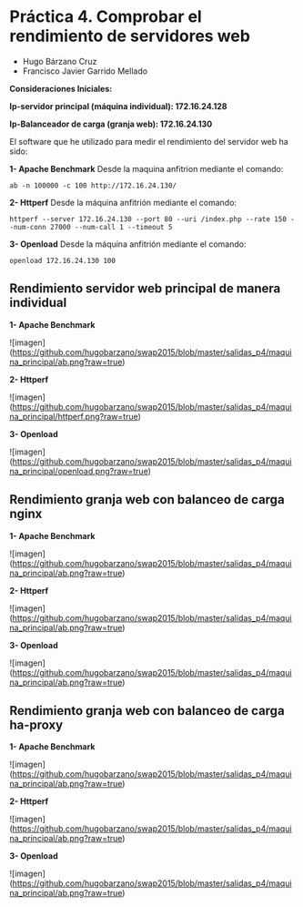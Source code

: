 # Práctica 4. Comprobar el rendimiento de servidores web

- Hugo Bárzano Cruz
- Francisco Javier Garrido Mellado

**Consideraciones Iniciales:** 

**Ip-servidor principal (máquina individual): 172.16.24.128**

**Ip-Balanceador de carga (granja web): 172.16.24.130**

El software que he utilizado para medir el rendimiento del servidor web ha sido:

**1- Apache Benchmark** Desde la maquina anfitrion mediante el comando:

	ab -n 100000 -c 100 http://172.16.24.130/

**2- Httperf** Desde la máquina anfitrión mediante el comando:

	httperf --server 172.16.24.130 --port 80 --uri /index.php --rate 150 --num-conn 27000 --num-call 1 --timeout 5

**3- Openload** Desde la máquina anfitrión mediante el comando:

	openload 172.16.24.130 100


## Rendimiento servidor web principal de manera individual 
 

**1- Apache Benchmark** 

![imagen] (https://github.com/hugobarzano/swap2015/blob/master/salidas_p4/maquina_principal/ab.png?raw=true)

**2- Httperf**

![imagen] (https://github.com/hugobarzano/swap2015/blob/master/salidas_p4/maquina_principal/httperf.png?raw=true)	

**3- Openload**

![imagen] (https://github.com/hugobarzano/swap2015/blob/master/salidas_p4/maquina_principal/openload.png?raw=true)	


## Rendimiento granja web con balanceo de carga nginx

**1- Apache Benchmark** 

![imagen] (https://github.com/hugobarzano/swap2015/blob/master/salidas_p4/maquina_principal/ab.png?raw=true)

**2- Httperf** 

![imagen] (https://github.com/hugobarzano/swap2015/blob/master/salidas_p4/maquina_principal/ab.png?raw=true)

**3- Openload**

![imagen] (https://github.com/hugobarzano/swap2015/blob/master/salidas_p4/maquina_principal/ab.png?raw=true)

## Rendimiento granja web con balanceo de carga ha-proxy

**1- Apache Benchmark** 

![imagen] (https://github.com/hugobarzano/swap2015/blob/master/salidas_p4/maquina_principal/ab.png?raw=true)

**2- Httperf** 

![imagen] (https://github.com/hugobarzano/swap2015/blob/master/salidas_p4/maquina_principal/ab.png?raw=true)

**3- Openload**

![imagen] (https://github.com/hugobarzano/swap2015/blob/master/salidas_p4/maquina_principal/ab.png?raw=true)



